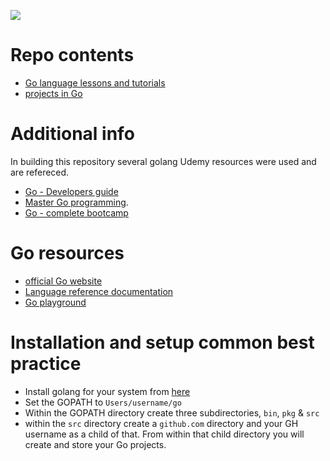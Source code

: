 ![](https://hackernoon.com/drafts/0fnv29qd.png)

# Repo contents

- [Go language lessons and tutorials](https://github.com/irisida/golang/tree/master/language_lessons)
- [projects in Go](https://github.com/irisida/golang/tree/master/projects/)

# Additional info

In building this repository several golang Udemy resources were used and are refereced.

- [Go - Developers guide](https://www.udemy.com/course/go-the-complete-developers-guide)
- [Master Go programming](https://www.udemy.com/course/master-go-programming-complete-golang-bootcamp).
- [Go - complete bootcamp](https://www.udemy.com/course/learn-go-the-complete-bootcamp-course-golang)

# Go resources

- [official Go website](https://golang.org/)
- [Language reference documentation](https://golang.org/doc/)
- [Go playground](https://play.golang.org/)

# Installation and setup common best practice

- Install golang for your system from [here](https://golang.org/)
- Set the GOPATH to `Users/username/go`
- Within the GOPATH directory create three subdirectories, `bin`, `pkg` & `src`
- within the `src` directory create a `github.com` directory and your GH username as a child of that. From within that child directory you will create and store your Go projects.
